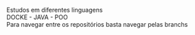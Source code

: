 Estudos em diferentes linguagens </br>
<n1>DOCKE - JAVA - POO <n1> </br>
Para navegar entre os repositórios basta navegar pelas branchs

